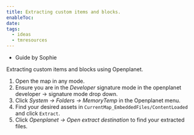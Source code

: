 ```yaml
---
title: Extracting custom items and blocks.
enableToc: 
date: 
tags:
  - ideas
  - tmresources
---
```

- Guide by Sophie

Extracting custom items and blocks using Openplanet.

1. Open the map in any mode.
2. Ensure you are in the *Developer* signature mode in the openplanet developer -> signature mode drop down.
3. Click _System -> Folders -> MemoryTemp_ in the Openplanet menu.
4. Find your desired assets in `CurrentMap_EmbeddedFiles/ContentLoaded` and click `Extract`.
5. Click _Openplanet -> Open extract destination_ to find your extracted files.

